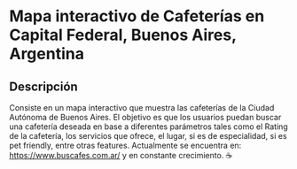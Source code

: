 # Mapa interactivo de Cafeterías en Capital Federal, Buenos Aires, Argentina

## Descripción
Consiste en un mapa interactivo que muestra las cafeterías de la Ciudad Autónoma de Buenos Aires. El objetivo es que los usuarios puedan buscar una cafetería deseada en base a diferentes parámetros 
tales como el Rating de la cafetería, los servicios que ofrece, el lugar, si es de especialidad, si es pet friendly, entre otras features. Actualmente se encuentra en: https://www.buscafes.com.ar/ y en constante crecimiento. ☕



